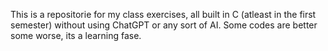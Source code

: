 This is a repositorie for my class exercises, all built in C (atleast in the first semester) without using ChatGPT or any sort of AI.
Some codes are better some worse, its a learning fase.

